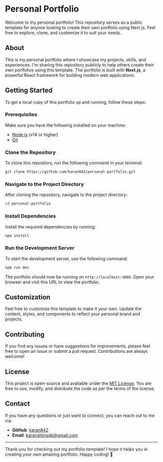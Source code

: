 # Personal Portfolio

Welcome to my personal portfolio! This repository serves as a public template for anyone looking to create their own portfolio using Next.js. Feel free to explore, clone, and customize it to suit your needs.

## About

This is my personal portfolio where I showcase my projects, skills, and experiences. I'm sharing this repository publicly to help others create their own portfolios using this template. The portfolio is built with **Next.js**, a powerful React framework for building modern web applications.

## Getting Started

To get a local copy of this portfolio up and running, follow these steps:

### Prerequisites

Make sure you have the following installed on your machine:

- [Node.js](https://nodejs.org/) (v14 or higher)
- [Git](https://git-scm.com/)

### Clone the Repository

To clone this repository, run the following command in your terminal:

```bash
git clone https://github.com/karan842/personal-portfolio.git
```

### Navigate to the Project Directory

After cloning the repository, navigate to the project directory:

```bash
cd personal-portfolio
```

### Install Dependencies

Install the required dependencies by running:

```bash
npm install
```

### Run the Development Server

To start the development server, use the following command:

```bash
npm run dev
```

The portfolio should now be running on `http://localhost:3000`. Open your browser and visit this URL to view the portfolio.

## Customization

Feel free to customize this template to make it your own. Update the content, styles, and components to reflect your personal brand and projects.

## Contributing

If you find any issues or have suggestions for improvements, please feel free to open an issue or submit a pull request. Contributions are always welcome!

## License

This project is open-source and available under the [MIT License](LICENSE). You are free to use, modify, and distribute the code as per the terms of the license.

## Contact

If you have any questions or just want to connect, you can reach out to me via:

- **GitHub**: [karan842](https://github.com/karan842)
- **Email**: karanshingde@gmail.com

---

Thank you for checking out my portfolio template! I hope it helps you in creating your own amazing portfolio. Happy coding! 🚀
